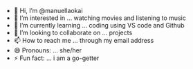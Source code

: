 - 👋 Hi, I’m @manuellaokai
- 👀 I’m interested in ... watching movies and listening to music
- 🌱 I’m currently learning ... coding using VS code and Github
- 💞️ I’m looking to collaborate on ... projects
- 📫 How to reach me ... through my email address
- 😄 Pronouns: ... she/her
- ⚡ Fun fact: ... i am a go-getter

<!---
manuellaokai/manuellaokai is a ✨ special ✨ repository because its `README.md` (this file) appears on your GitHub profile.
You can click the Preview link to take a look at your changes.
--->
